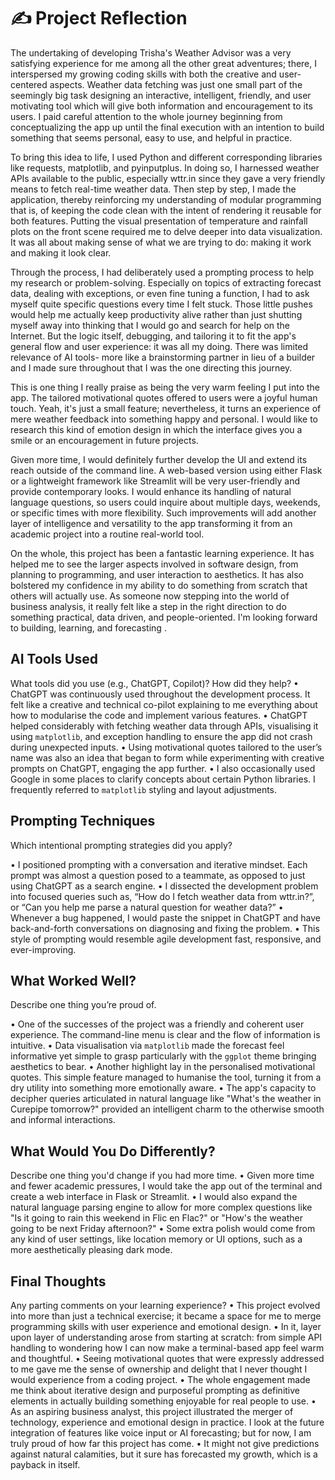# ✍️ Project Reflection

The undertaking of developing Trisha's Weather Advisor was a very satisfying experience for me among all the other great adventures; there, I interspersed my growing coding skills with both the creative and user-centered aspects. Weather data fetching was just one small part of the seemingly big task  designing an interactive, intelligent, friendly, and user motivating tool which will give both information and encouragement to its users. I paid careful attention to the whole journey beginning from conceptualizing the app up until the final execution with an intention to build something that seems personal, easy to use, and helpful in practice. 

To bring this idea to life, I used Python and different corresponding libraries like requests, matplotlib, and pyinputplus. In doing so, I harnessed weather APIs available to the public, especially wttr.in since they gave a very friendly means to fetch real-time weather data. Then step by step, I made the application, thereby reinforcing my understanding of modular programming  that is, of keeping the code clean with the intent of rendering it reusable for both features. Putting the visual presentation of temperature and rainfall plots on the front scene required me to delve deeper into data visualization. It was all about making sense of what we are trying to do: making it work and making it look clear. 

Through the process, I had deliberately used a prompting process to help my research or problem-solving. Especially on topics of extracting forecast data, dealing with exceptions, or even fine tuning a function, I had to ask myself quite specific questions every time I felt stuck. Those little pushes would help me actually keep productivity alive  rather than just shutting myself away into thinking that I would go and search for help on the Internet. But the logic itself, debugging, and tailoring it to fit the app's general flow and user experience: it was all my doing. There was limited relevance of AI tools- more like a brainstorming partner in lieu of a builder and I made sure throughout that I was the one directing this journey.

This is one thing I really praise as being the very warm feeling I put into the app. The tailored motivational quotes offered to users were a joyful human touch. Yeah, it's just a small feature; nevertheless, it turns an experience of mere weather feedback into something happy and personal. I would like to research this kind of emotion design in which the interface gives you a smile or an encouragement in future projects.

Given more time, I would definitely further develop the UI and extend its reach outside of the command line. A web-based version using either Flask or a lightweight framework like Streamlit will be very user-friendly and provide contemporary looks. I would enhance its handling of natural language questions, so users could inquire about multiple days, weekends, or specific times with more flexibility. Such improvements will add another layer of intelligence and versatility to the app transforming it from an academic project into a routine real-world tool. 

On the whole, this project has been a fantastic learning experience. It has helped me to see the larger aspects involved in software design, from planning to programming, and user interaction to aesthetics. It has also bolstered my confidence in my ability to do something from scratch that others will actually use. As someone now stepping into the world of business analysis, it really felt like a step in the right direction to do something practical, data driven, and people-oriented. I'm looking forward to building, learning, and forecasting .


## AI Tools Used
What tools did you use (e.g., ChatGPT, Copilot)? How did they help?
•	ChatGPT was continuously used throughout the development process. It felt like a creative and technical co-pilot explaining to me everything about how to modularise the code and implement various features.
•	ChatGPT helped considerably with fetching weather data through APIs, visualising it using `matplotlib`, and exception handling to ensure the app did not crash during unexpected inputs.
•	Using motivational quotes tailored to the user’s name was also an idea that began to form while experimenting with creative prompts on ChatGPT, engaging the app further.
•	I also occasionally used Google in some places to clarify concepts about certain Python libraries. I frequently referred to `matplotlib` styling and layout adjustments.


## Prompting Techniques
Which intentional prompting strategies did you apply?

•	I positioned prompting with a conversation and iterative mindset. Each prompt was almost a question posed to a teammate, as opposed to just using ChatGPT as a search engine.
•	I dissected the development problem into focused queries such as, “How do I fetch weather data from wttr.in?”, or “Can you help me parse a natural question for weather data?”
•	Whenever a bug happened, I would paste the snippet in ChatGPT and have back-and-forth conversations on diagnosing and fixing the problem.
•	This style of prompting would resemble agile development  fast, responsive, and ever-improving.


## What Worked Well?
Describe one thing you’re proud of.

•	One of the successes of the project was a friendly and coherent user experience. The command-line menu is clear and the flow of information is intuitive.
•	Data visualisation via `matplotlib` made the forecast feel informative yet simple to grasp  particularly with the `ggplot` theme bringing aesthetics to bear.
•	Another highlight lay in the personalised motivational quotes. This simple feature managed to humanise the tool, turning it from a dry utility into something more emotionally aware.
•	The app's capacity to decipher queries articulated in natural language  like "What's the weather in Curepipe tomorrow?" provided an intelligent charm to the otherwise smooth and informal interactions.


## What Would You Do Differently?
Describe one thing you'd change if you had more time.
•	Given more time and fewer academic pressures, I would take the app out of the terminal and create a web interface in Flask or Streamlit.
•	I would also expand the natural language parsing engine to allow for more complex questions like "Is it going to rain this weekend in Flic en Flac?" or "How's the weather going to be next Friday afternoon?"
•	Some extra polish would come from any kind of user settings, like location memory or UI options, such as a more aesthetically pleasing dark mode.


## Final Thoughts
Any parting comments on your learning experience?
•	This project evolved into more than just a technical exercise; it became a space for me to merge programming skills with user experience and emotional design.
•	In it, layer upon layer of understanding arose from starting at scratch: from simple API handling to wondering how I can now make a terminal-based app feel warm and thoughtful.
•	Seeing motivational quotes that were expressly addressed to me gave me the sense of ownership and delight that I never thought I would experience from a coding project.
•	The whole engagement made me think about iterative design and purposeful prompting as definitive elements in actually building something enjoyable for real people to use.
•	As an aspiring business analyst, this project illustrated the merger of technology, experience and emotional design in practice. I look at the future integration of features like voice input or AI forecasting; but for now, I am truly proud of how far this project has come.
•	It might not give predictions against natural calamities, but it sure has forecasted my growth, which is a payback in itself.

